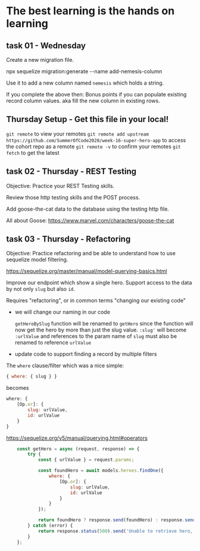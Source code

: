 # The best learning is the hands on learning

## task 01 - Wednesday

Create a new migration file.

npx sequelize migration:generate --name add-nemesis-column

Use it to add a new column named `nemesis` which holds a string.

If you complete the above then:
Bonus points if you can populate existing record column values.
aka fill the new column in existing rows.

## Thursday Setup - Get this file in your local!

`git remote` to view your remotes
`git remote add upstream https://github.com/SummerOfCode2020/week-16-super-hero-app` to access the cohort repo as a remote
`git remote -v` to confirm your remotes
`git fetch` to get the latest

## task 02 - Thursday - REST Testing

Objective: Practice your REST Testing skills.

Review those http testing skills and the POST process.

Add goose-the-cat data to the database using the testing http file.

All about Goose: <https://www.marvel.com/characters/goose-the-cat>

## task 03 - Thursday - Refactoring

Objective: Practice refactoring and be able to understand how to use sequelize model filtering.

<https://sequelize.org/master/manual/model-querying-basics.html>

Improve our endpoint which show a single hero. Support access to the data by not only `slug` but also `id`.

Requires "refactoring", or in common terms "changing our existing code"

- we will change our naming in our code
  
    `getHeroBySlug` function will be renamed to `getHero` since the function will now get the hero by more than just the slug value.
    `:slug'` will become `:urlValue` and references to the param name of `slug` must also be renamed to reference `urlValue`

- update code to support finding a record by multiple filters

The `where` clause/filter which was a nice simple:

```js
{ where: { slug } }
```

becomes

```js
where: {
    [Op.or]: {
        slug: urlValue,
        id: urlValue
    }
}
```

<https://sequelize.org/v5/manual/querying.html#operators>

```js
    const getHero = async (request, response) => {
        try {
            const { urlValue } = request.params;

            const foundHero = await models.heroes.findOne({
                where: {
                    [Op.or]: {
                        slug: urlValue,
                        id: urlValue
                    }
                }
            });

            return foundHero ? response.send(foundHero) : response.sendStatus(404);
        } catch (error) {
            return response.status(500).send('Unable to retrieve hero, please try again');
        }
    };
```
